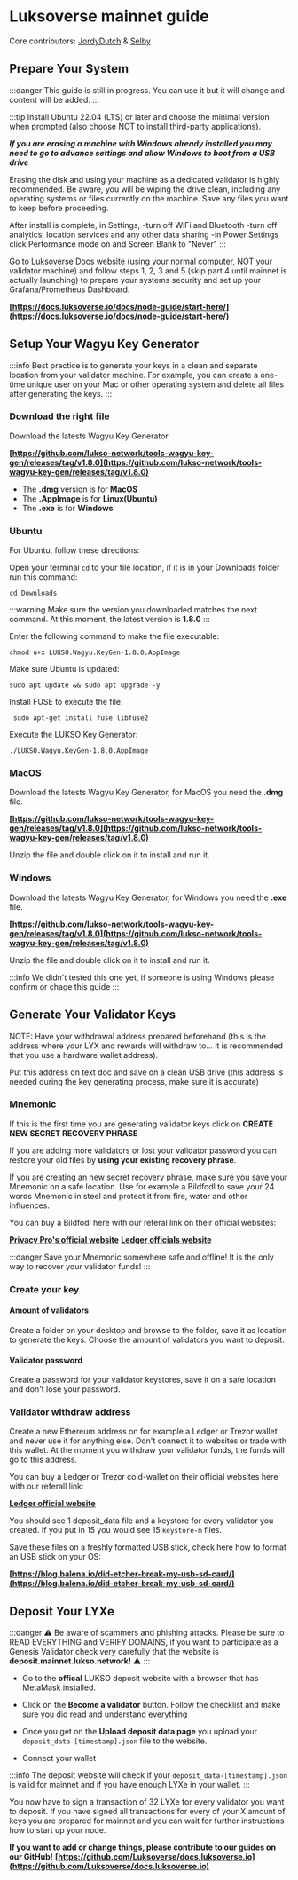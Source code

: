 # Luksoverse mainnet guide

Core contributors: [JordyDutch](https://github.com/JordyDutch) & [Selby](https://twitter.com/SelbyFox)

## Prepare Your System

:::danger
This guide is still in progress. You can use it but it will change and content will be added.
:::

:::tip
Install Ubuntu 22.04 (LTS) or later and choose the minimal version when prompted (also choose NOT to install third-party applications).

**_If you are erasing a machine with Windows already installed you may need to go to advance settings and allow Windows to boot from a USB drive_**

Erasing the disk and using your machine as a dedicated validator is highly recommended. Be aware, you will be wiping the drive clean, including any operating systems or files currently on the machine. Save any files you want to keep before proceeding.

After install is complete, in Settings,
-turn off WiFi and Bluetooth
-turn off analytics, location services and any other data sharing
-in Power Settings click Performance mode on and Screen Blank to "Never"
:::

Go to Luksoverse Docs website (using your normal computer, NOT your validator machine) and follow steps 1, 2, 3 and 5 (skip part 4 until mainnet is actually launching) to prepare your systems security and set up your Grafana/Prometheus Dashboard.

**[https://docs.luksoverse.io/docs/node-guide/start-here/](https://docs.luksoverse.io/docs/node-guide/start-here/)**

## Setup Your Wagyu Key Generator

:::info
Best practice is to generate your keys in a clean and separate location from your validator machine. For example, you can create a one-time unique user on your Mac or other operating system and delete all files after generating the keys.
:::

### Download the right file

Download the latests Wagyu Key Generator

**[https://github.com/lukso-network/tools-wagyu-key-gen/releases/tag/v1.8.0](https://github.com/lukso-network/tools-wagyu-key-gen/releases/tag/v1.8.0)**

- The **.dmg** version is for **MacOS**
- The **.AppImage** is for **Linux(Ubuntu)**
- The **.exe** is for **Windows**

### Ubuntu

For Ubuntu, follow these directions:

Open your terminal
`cd` to your file location, if it is in your Downloads folder run this command:

```
cd Downloads
```

:::warning
Make sure the version you downloaded matches the next command. At this moment, the latest version is **1.8.0**
:::

Enter the following command to make the file executable:

```
chmod u+x LUKSO.Wagyu.KeyGen-1.8.0.AppImage
```

Make sure Ubuntu is updated:

```
sudo apt update && sudo apt upgrade -y
```

Install FUSE to execute the file:

```
 sudo apt-get install fuse libfuse2
```

Execute the LUKSO Key Generator:

```
./LUKSO.Wagyu.KeyGen-1.8.0.AppImage
```

### MacOS

Download the latests Wagyu Key Generator, for MacOS you need the **.dmg** file.

**[https://github.com/lukso-network/tools-wagyu-key-gen/releases/tag/v1.8.0](https://github.com/lukso-network/tools-wagyu-key-gen/releases/tag/v1.8.0)**

Unzip the file and double click on it to install and run it.

### Windows

Download the latests Wagyu Key Generator, for Windows you need the **.exe** file.

**[https://github.com/lukso-network/tools-wagyu-key-gen/releases/tag/v1.8.0](https://github.com/lukso-network/tools-wagyu-key-gen/releases/tag/v1.8.0)**

Unzip the file and double click on it to install and run it.

:::info
We didn't tested this one yet, if someone is using Windows please confirm or chage this guide
:::

## Generate Your Validator Keys

NOTE: Have your withdrawal address prepared beforehand (this is the address where your LYX and rewards will withdraw to... it is recommended that you use a hardware wallet address).

Put this address on text doc and save on a clean USB drive (this address is needed during the key generating process, make sure it is accurate)

### Mnemonic

If this is the first time you are generating validator keys click on **CREATE NEW SECRET RECOVERY PHRASE**

If you are adding more validators or lost your validator password you can restore your old files by **using your existing recovery phrase**.

If you are creating an new secret recovery phrase, make sure you save your Mnemonic on a safe location. Use for example a Bildfodl to save your 24 words Mnemonic in steel and protect it from fire, water and other influences.

You can buy a Bildfodl here with our referal link on their official websites:

**[Privacy Pro's official website](https://shop.privacypros.io?afmc=16s&utm_campaign=16s&utm_source=leaddyno&utm_medium=affiliate)**
**[Ledger officials website](https://shop.ledger.com/?r=655771bf89ed)**

:::danger
Save your Mnemonic somewhere safe and offline! It is the only way to recover your validator funds!
:::

### Create your key

#### Amount of validators

Create a folder on your desktop and browse to the folder, save it as location to generate the keys. Choose the amount of validators you want to deposit.

#### Validator password

Create a password for your validator keystores, save it on a safe location and don't lose your password.

### Validator withdraw address

Create a new Ethereum address on for example a Ledger or Trezor wallet and never use it for anything else. Don't connect it to websites or trade with this wallet. At the moment you withdraw your validator funds, the funds will go to this address.

You can buy a Ledger or Trezor cold-wallet on their official websites here with our referall link:

**[Ledger official website](https://shop.ledger.com/?r=655771bf89ed)**

You should see 1 deposit_data file and a keystore for every validator you created. If you put in 15 you would see 15 `keystore-m` files.

Save these files on a freshly formatted USB stick, check here how to format an USB stick on your OS:

**[https://blog.balena.io/did-etcher-break-my-usb-sd-card/](https://blog.balena.io/did-etcher-break-my-usb-sd-card/)**

## Deposit Your LYXe

:::danger
⚠️ Be aware of scammers and phishing attacks. Please be sure to READ EVERYTHING and VERIFY DOMAINS, if you want to participate as a Genesis Validator check very carefully that the website is **deposit.mainnet.lukso.network!** ⚠️
:::

- Go to the **offical** LUKSO deposit website with a browser that has MetaMask installed.

- Click on the **Become a validator** button. Follow the checklist and make sure you did read and understand everything

- Once you get on the **Upload deposit data page** you upload your `deposit_data-[timestamp].json` file to the website.

- Connect your wallet

:::info
The deposit website will check if your `deposit_data-[timestamp].json` is valid for mainnet and if you have enough LYXe in your wallet.
:::

You now have to sign a transaction of 32 LYXe for every validator you want to deposit. If you have signed all transactions for every of your X amount of keys you are prepared for mainnet and you can wait for further instructions how to start up your node.

**If you want to add or change things, please contribute to our guides on our GitHub!**
**[https://github.com/Luksoverse/docs.luksoverse.io](https://github.com/Luksoverse/docs.luksoverse.io)**
